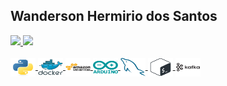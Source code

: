 ## Wanderson Hermirio dos Santos 
 <div>
  <a href="https://github.com/hermirio">
  <img height="180em" src="https://github-readme-stats.vercel.app/api?username=hermirio&show_icons=true&theme=dark&include_all_commits=true&count_private=true"/>
  <img height="180em" src="https://github-readme-stats.vercel.app/api/top-langs/?username=hermirio&layout=compact&langs_count=7&theme=dark"/>
</div>
<div style="display: inline_block"><br>
  <img align="center" alt="hermirio-Python" height="30" width="40" src="https://raw.githubusercontent.com/devicons/devicon/master/icons/python/python-original.svg">
  <img align="center" alt="hermirio-docker" height="30" width="40" src="https://raw.githubusercontent.com/devicons/devicon/master/icons/docker/docker-original-wordmark.svg">
  <img align="center" alt="hermirio-AWS" height="30" width="40" src="https://raw.githubusercontent.com/devicons/devicon/master/icons/amazonwebservices/amazonwebservices-original-wordmark.svg">
  <img align="center" alt="hermirio-Arduino" height="30" width="40" src="https://raw.githubusercontent.com/devicons/devicon/master/icons/arduino/arduino-original-wordmark.svg">
  <img align="center" alt="hermirio-Mysql" height="30" width="40" src="https://raw.githubusercontent.com/devicons/devicon/master/icons/mysql/mysql-original.svg">
  <img align="center" alt="hermirio-Bash" height="30" width="40" src="https://raw.githubusercontent.com/devicons/devicon/master/icons/bash/bash-plain.svg">
  <img align="center" alt="hermirio-kafka" height="30" width="40" src="https://raw.githubusercontent.com/devicons/devicon/master/icons/apachekafka/apachekafka-original-wordmark.svg">
</div>
